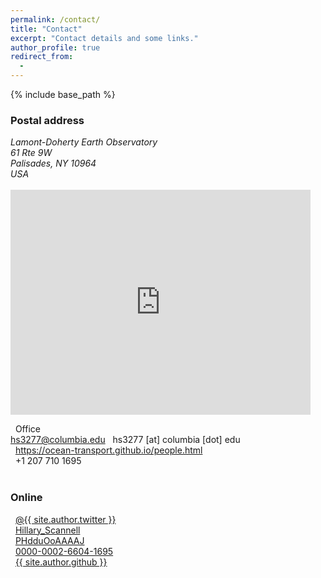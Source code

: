 ```yaml
---
permalink: /contact/
title: "Contact"
excerpt: "Contact details and some links."
author_profile: true
redirect_from: 
  - 
---
```


{% include base_path %}

### Postal address
<address>
Lamont-Doherty Earth Observatory<br />
61 Rte 9W<br />
Palisades, NY 10964<br />
USA
</address><br />

<iframe src="https://www.google.com/maps/place/Lamont-Doherty+Earth+Observatory/@41.0035658,-73.9090525,15z/data=!4m2!3m1!1s0x0:0x4ff244bfbdaca2f5?sa=X&ved=2ahUKEwi_nrOE8oTtAhXBGs0KHfxGDccQ_BIwD3oECBYQBQ" width="480" height="360" frameborder="0" style="border:0" allowfullscreen></iframe>

<i class="fas fa-building" aria-hidden="true"></i>&nbsp;&nbsp;Office <br /> hs3277@columbia.edu
<i class="fas fa-envelope" aria-hidden="true"></i>&nbsp;&nbsp;hs3277 [at] columbia [dot] edu<br />
<i class="fas fa-desktop" aria-hidden="true"></i>&nbsp;&nbsp;<a href="{{ site.author.uri }}">https://ocean-transport.github.io/people.html</a><br />
<i class="fas fa-phone" aria-hidden="true"></i>&nbsp;&nbsp;+1 207 710 1695<br />
<br />

### Online
<i class="fab fa-twitter" aria-hidden="true"></i>&nbsp;&nbsp;<a href="https://twitter.com/{{ site.author.twitter }}">@{{ site.author.twitter }}</a><br />
<i class="ai ai-researchgate-square" aria-hidden="true"></i>&nbsp;&nbsp;<a href="{{ site.author.researchgate }}">Hillary_Scannell</a><br />
<i class="fas fa-graduation-cap"></i>&nbsp;&nbsp;<a href="{{ site.author.googlescholar }}">PHdduOoAAAAJ</a><br />
<i class="ai ai-orcid"></i>&nbsp;&nbsp;<a href="{{ site.author.orcid }}">0000-0002-6604-1695</a><br /> 
<i class="fab fa-github"></i>&nbsp;&nbsp;<a href="https://github.com/{{ site.author.github }}">{{ site.author.github }}</a><br />

<!-- <img src="/images/018_Telegrafenberg_Suering_Haus_PIK.jpg" alt="018_Telegrafenberg_Suering_Haus_PIK" title="PIK's Suering building at Telegrafenberg, Potsdam. Photo &copy; Andrea Künstle" width="450"><br />
<span style="font-size: 9pt;">PIK's Suering building at Telegrafenberg, Potsdam. Photo &copy; Andrea Künstle</span> -->

